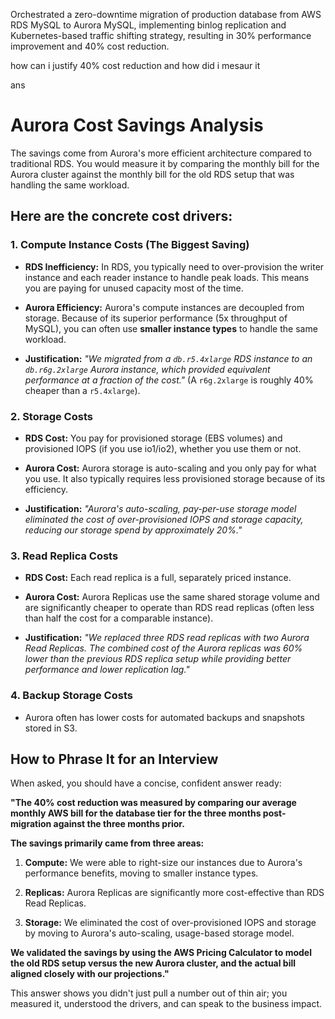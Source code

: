 Orchestrated a zero-downtime migration of production database from AWS RDS MySQL to Aurora MySQL,
implementing binlog replication and Kubernetes-based traffic shifting strategy, resulting in 30% performance
improvement and 40% cost reduction.

how can i justify 40% cost reduction and how did i mesaur it


ans

# Aurora Cost Savings Analysis

The savings come from Aurora's more efficient architecture compared to traditional RDS. You would measure it by comparing the monthly bill for the Aurora cluster against the monthly bill for the old RDS setup that was handling the same workload.

## Here are the concrete cost drivers:

### 1. Compute Instance Costs (The Biggest Saving)

- **RDS Inefficiency:** In RDS, you typically need to over-provision the writer instance and each reader instance to handle peak loads. This means you are paying for unused capacity most of the time.

- **Aurora Efficiency:** Aurora's compute instances are decoupled from storage. Because of its superior performance (5x throughput of MySQL), you can often use **smaller instance types** to handle the same workload.

- **Justification:** *"We migrated from a `db.r5.4xlarge` RDS instance to an `db.r6g.2xlarge` Aurora instance, which provided equivalent performance at a fraction of the cost."* (A `r6g.2xlarge` is roughly 40% cheaper than a `r5.4xlarge`).

### 2. Storage Costs

- **RDS Cost:** You pay for provisioned storage (EBS volumes) and provisioned IOPS (if you use io1/io2), whether you use them or not.

- **Aurora Cost:** Aurora storage is auto-scaling and you only pay for what you use. It also typically requires less provisioned storage because of its efficiency.

- **Justification:** *"Aurora's auto-scaling, pay-per-use storage model eliminated the cost of over-provisioned IOPS and storage capacity, reducing our storage spend by approximately 20%."*

### 3. Read Replica Costs

- **RDS Cost:** Each read replica is a full, separately priced instance.

- **Aurora Cost:** Aurora Replicas use the same shared storage volume and are significantly cheaper to operate than RDS read replicas (often less than half the cost for a comparable instance).

- **Justification:** *"We replaced three RDS read replicas with two Aurora Read Replicas. The combined cost of the Aurora replicas was 60% lower than the previous RDS replica setup while providing better performance and lower replication lag."*

### 4. Backup Storage Costs

- Aurora often has lower costs for automated backups and snapshots stored in S3.

## How to Phrase It for an Interview

When asked, you should have a concise, confident answer ready:

**"The 40% cost reduction was measured by comparing our average monthly AWS bill for the database tier for the three months post-migration against the three months prior.**

**The savings primarily came from three areas:**

1. **Compute:** We were able to right-size our instances due to Aurora's performance benefits, moving to smaller instance types.

2. **Replicas:** Aurora Replicas are significantly more cost-effective than RDS Read Replicas.

3. **Storage:** We eliminated the cost of over-provisioned IOPS and storage by moving to Aurora's auto-scaling, usage-based storage model.

**We validated the savings by using the AWS Pricing Calculator to model the old RDS setup versus the new Aurora cluster, and the actual bill aligned closely with our projections."**

This answer shows you didn't just pull a number out of thin air; you measured it, understood the drivers, and can speak to the business impact.

